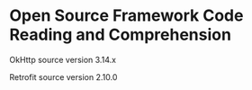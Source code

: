# Open Source Framework Code Reading and Comprehension

OkHttp source version 3.14.x

Retrofit source version 2.10.0

